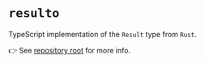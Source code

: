 # `resulto`

TypeScript implementation of the `Result` type from `Rust`.

👉 See [repository root](https://github.com/adjsky/resulto#readme) for more info.
